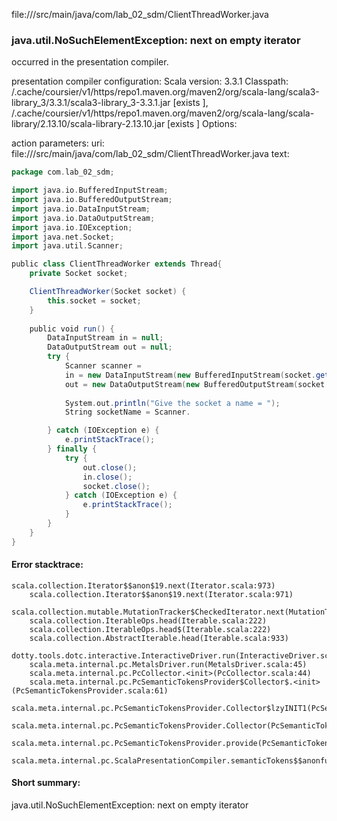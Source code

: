file://<WORKSPACE>/src/main/java/com/lab_02_sdm/ClientThreadWorker.java
### java.util.NoSuchElementException: next on empty iterator

occurred in the presentation compiler.

presentation compiler configuration:
Scala version: 3.3.1
Classpath:
<HOME>/.cache/coursier/v1/https/repo1.maven.org/maven2/org/scala-lang/scala3-library_3/3.3.1/scala3-library_3-3.3.1.jar [exists ], <HOME>/.cache/coursier/v1/https/repo1.maven.org/maven2/org/scala-lang/scala-library/2.13.10/scala-library-2.13.10.jar [exists ]
Options:



action parameters:
uri: file://<WORKSPACE>/src/main/java/com/lab_02_sdm/ClientThreadWorker.java
text:
```scala
package com.lab_02_sdm;

import java.io.BufferedInputStream;
import java.io.BufferedOutputStream;
import java.io.DataInputStream;
import java.io.DataOutputStream;
import java.io.IOException;
import java.net.Socket;
import java.util.Scanner;

public class ClientThreadWorker extends Thread{
    private Socket socket;

    ClientThreadWorker(Socket socket) {
        this.socket = socket;
    }
    
    public void run() {
        DataInputStream in = null;
        DataOutputStream out = null;
        try {
            Scanner scanner =
        	in = new DataInputStream(new BufferedInputStream(socket.getInputStream()));
			out = new DataOutputStream(new BufferedOutputStream(socket.getOutputStream()));
            
            System.out.println("Give the socket a name = ");
            String socketName = Scanner.

		} catch (IOException e) {
			e.printStackTrace();
		} finally {
			try {
				out.close();
				in.close();
				socket.close();
			} catch (IOException e) {
				e.printStackTrace();
			}
		}
    }
}

```



#### Error stacktrace:

```
scala.collection.Iterator$$anon$19.next(Iterator.scala:973)
	scala.collection.Iterator$$anon$19.next(Iterator.scala:971)
	scala.collection.mutable.MutationTracker$CheckedIterator.next(MutationTracker.scala:76)
	scala.collection.IterableOps.head(Iterable.scala:222)
	scala.collection.IterableOps.head$(Iterable.scala:222)
	scala.collection.AbstractIterable.head(Iterable.scala:933)
	dotty.tools.dotc.interactive.InteractiveDriver.run(InteractiveDriver.scala:168)
	scala.meta.internal.pc.MetalsDriver.run(MetalsDriver.scala:45)
	scala.meta.internal.pc.PcCollector.<init>(PcCollector.scala:44)
	scala.meta.internal.pc.PcSemanticTokensProvider$Collector$.<init>(PcSemanticTokensProvider.scala:61)
	scala.meta.internal.pc.PcSemanticTokensProvider.Collector$lzyINIT1(PcSemanticTokensProvider.scala:61)
	scala.meta.internal.pc.PcSemanticTokensProvider.Collector(PcSemanticTokensProvider.scala:61)
	scala.meta.internal.pc.PcSemanticTokensProvider.provide(PcSemanticTokensProvider.scala:90)
	scala.meta.internal.pc.ScalaPresentationCompiler.semanticTokens$$anonfun$1(ScalaPresentationCompiler.scala:109)
```
#### Short summary: 

java.util.NoSuchElementException: next on empty iterator
